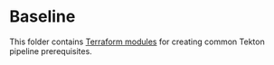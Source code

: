# Baseline

This folder contains [Terraform modules](https://terraform.io/docs/language/modules/index.html) for creating common Tekton pipeline prerequisites.

